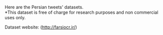 
Here are the Persian tweets' datasets. </br>
*This dataset is free of charge for research purposes and non commercial uses only. </br>

Dataset website: (http://farsiocr.ir/)
